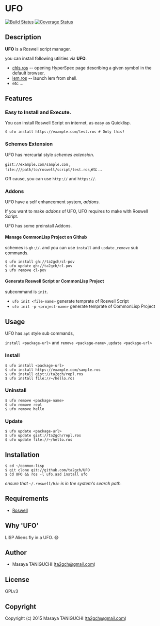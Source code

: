 # UFO
[![Build Status](https://travis-ci.org/ta2gch/UFO.svg?branch=master)](https://travis-ci.org/ta2gch/UFO)
[![Coverage Status](https://coveralls.io/repos/ta2gch/UFO/badge.svg?branch=master)](https://coveralls.io/r/ta2gch/UFO)

## Description
**UFO** is a Roswell script manager.

you can install following utilities via **UFO**.
- [chls.ros](https://gist.github.com/fukamachi/3510ea1609c1b52830c2) -- opening HyperSpec page describing a given symbol in the default browser.
- [lem.ros](https://gist.github.com/peccu/b1db8bf3f26d0b7c31d1) --  launch lem from shell.
- etc ... 

## Features
### Easy to Install and Execute.
You can install Roswell Script on internet,
as easy as Quicklisp.
```
$ ufo install https://example.com/test.ros # Only this!
```

### Schemes Extension
UFO has mercurial style _schemes extension_.

`gist://example.com/sample.com` , `file:///path/to/roswell/script/test.ros`,etc ...

Off cause, you can use `http://` and `https://`.

### Addons
UFO have a self enhancement system, _addons_.

If you want to make _addons_ of UFO,
UFO requires to make with Roswell Script.

UFO has some preinstall Addons.

#### Manage CommonLisp Project on Github
schemes is `gh://`.
and you can use `install` and `update` ,`remove` sub commands.

```
$ ufo install gh://ta2gch/cl-pov
$ ufo update gh://ta2gch/cl-pov
$ ufo remove cl-pov
```

#### Generate Roswell Script or CommonLisp Project
subcommand is `init`.

- `ufo init <file-name>` generate temprate of Roswell Script
- `ufo init -p <project-name>` generate temprate of CommonLisp Project

## Usage

UFO has `apt` style sub commands,

`install <package-url>` and `remove <package-name>` ,`update <package-url>`
### Install

```
$ ufo install <package-url>
$ ufo install https://example.com/sample.ros
$ ufo install gist://ta2gch/repl.ros
$ ufo install file://~/hello.ros
```
### Uninstall

```
$ ufo remove <package-name>
$ ufo remove repl
$ ufo remove hello
```

### Update
```
$ ufo update <package-url>
$ ufo update gist://ta2gch/repl.ros
$ ufo update file://~/hello.ros
```

## Installation

```shell
$ cd ~/common-lisp
$ git clone git://github.com/ta2gch/UFO
$ cd UFO && ros -l ufo.asd install ufo
```
*ensure that `~/.roswell/bin` is in the system's search path.*

## Requirements

* [Roswell](https://github.com/snmsts/roswell)

## Why 'UFO'
LISP Aliens fly in a UFO. :smile:

## Author

* Masaya TANIGUCHI (ta2gch@gmail.com)

## License

GPLv3

## Copyright

Copyright (c) 2015 Masaya TANIGUCHI (ta2gch@gmail.com)
